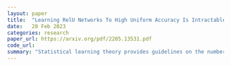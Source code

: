 ```yaml
---
layout: paper
title:  "Learning RelU Networks To High Uniform Accuracy Is Intractable"
date:   28 Feb 2023
categories: research
paper_url: https://arxiv.org/pdf/2205.13531.pdf
code_url: 
summary: "Statistical learning theory provides guidelines on the number of training samples needed for achieving desired accuracy in learning problems, especially emphasizing generalization error. However, this is not always adequate, particularly in security-sensitive areas or computational sciences, where uniform accuracy across all inputs is necessary. This paper quantifies the training samples required for uniform accuracy in learning problems involving ReLU neural networks, revealing that the number of samples needed exponentially increases with the network's depth and input dimension."
---
```


